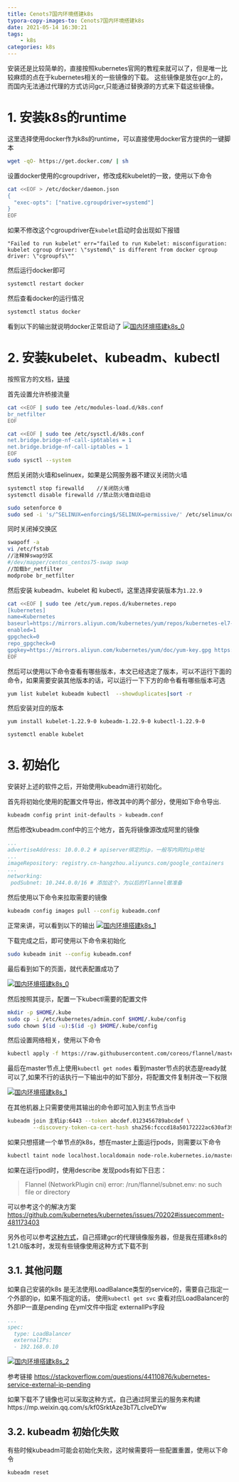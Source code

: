 ```yaml
---
title: Cenots7国内环境搭建k8s
typora-copy-images-to: Cenots7国内环境搭建k8s
date: 2021-05-14 16:30:21
tags:
    - k8s
categories: k8s
---
```


安装还是比较简单的，直接按照kubernetes官网的教程来就可以了，但是唯一比较麻烦的点在于kubernetes相关的一些镜像的下载。
这些镜像是放在gcr上的，而国内无法通过代理的方式访问gcr,只能通过替换源的方式来下载这些镜像。

# 1. 安装k8s的runtime

这里选择使用docker作为k8s的runtime，可以直接使用docker官方提供的一键脚本
```bash
wget -qO- https://get.docker.com/ | sh
```

设置docker使用的cgroupdriver，修改成和kubelet的一致，使用以下命令
```bash
cat <<EOF > /etc/docker/daemon.json
{
  "exec-opts": ["native.cgroupdriver=systemd"]
}
EOF
```

如果不修改这个cgroupdriver在`kubelet`启动时会出现如下报错
```
"Failed to run kubelet" err="failed to run Kubelet: misconfiguration: kubelet cgroup driver: \"systemd\" is different from docker cgroup driver: \"cgroupfs\""
```

然后运行docker即可
```bash
systemctl restart docker
```

然后查看docker的运行情况
```bash
systemctl status docker
```

看到以下的输出就说明docker正常启动了
[![国内环境搭建k8s_0](https://s1.ax1x.com/2022/04/22/L25HTx.png)](https://imgtu.com/i/L25HTx)

# 2. 安装kubelet、kubeadm、kubectl

按照官方的文档，[链接](https://kubernetes.io/zh/docs/setup/production-environment/tools/kubeadm/install-kubeadm/)

<!-- more -->
首先设置允许桥接流量

```bash
cat <<EOF | sudo tee /etc/modules-load.d/k8s.conf
br_netfilter
EOF

cat <<EOF | sudo tee /etc/sysctl.d/k8s.conf
net.bridge.bridge-nf-call-ip6tables = 1
net.bridge.bridge-nf-call-iptables = 1
EOF
sudo sysctl --system
```

然后关闭防火墙和selinuex，如果是公网服务器不建议关闭防火墙

```bash
systemctl stop firewalld    //关闭防火墙
systemctl disable firewalld //禁止防火墙自动启动

sudo setenforce 0
sudo sed -i 's/^SELINUX=enforcing$/SELINUX=permissive/' /etc/selinux/config
```

同时关闭掉交换区

```bash
swapoff -a
vi /etc/fstab
//注释掉swap分区
#/dev/mapper/centos_centos75-swap swap
//加载br_netfilter
modprobe br_netfilter
```

然后安装 kubeadm、kubelet 和 kubectl，这里选择安装版本为`1.22.9`

```bash
cat <<EOF | sudo tee /etc/yum.repos.d/kubernetes.repo
[kubernetes]
name=Kubernetes
baseurl=https://mirrors.aliyun.com/kubernetes/yum/repos/kubernetes-el7-x86_64/
enabled=1
gpgcheck=0
repo_gpgcheck=0
gpgkey=https://mirrors.aliyun.com/kubernetes/yum/doc/yum-key.gpg https://mirrors.aliyun.com/kubernetes/yum/doc/rpm-package-key.gpg
EOF
```

然后可以使用以下命令查看有哪些版本，本文已经选定了版本，可以不运行下面的命令，如果需要安装其他版本的话，可以运行一下下方的命令看有哪些版本可选
```bash
yum list kubelet kubeadm kubectl  --showduplicates|sort -r
```

然后安装对应的版本

```bash
yum install kubelet-1.22.9-0 kubeadm-1.22.9-0 kubectl-1.22.9-0

systemctl enable kubelet
```

# 3. 初始化

安装好上述的软件之后，开始使用kubeadm进行初始化。

首先将初始化使用的配置文件导出，修改其中的两个部分，使用如下命令导出.

```bash
kubeadm config print init-defaults > kubeadm.conf
```

然后修改kubeadm.conf中的三个地方，首先将镜像源改成阿里的镜像

```yaml
...
advertiseAddress: 10.0.0.2 # apiserver绑定的ip，一般写内网的ip地址
...
imageRepository: registry.cn-hangzhou.aliyuncs.com/google_containers 
...
networking:
 podSubnet: 10.244.0.0/16 # 添加这个，为以后的flannel做准备
```

然后使用以下命令来拉取需要的镜像

```bash
kubeadm config images pull --config kubeadm.conf
```

正常来讲，可以看到以下的输出
[![国内环境搭建k8s_1](https://s1.ax1x.com/2022/04/22/L25qk6.png)](https://imgtu.com/i/L25qk6)

下载完成之后，即可使用以下命令来初始化

```bash
sudo kubeadm init --config kubeadm.conf 
```

最后看到如下的页面，就代表配置成功了

[![国内环境搭建k8s_0](https://z3.ax1x.com/2021/05/16/gcR2sP.png)](https://imgtu.com/i/gcR2sP)

然后按照其提示，配置一下kubectl需要的配置文件
```bash
mkdir -p $HOME/.kube
sudo cp -i /etc/kubernetes/admin.conf $HOME/.kube/config
sudo chown $(id -u):$(id -g) $HOME/.kube/config
```

然后设置网络相关，使用以下命令

```bash
kubectl apply -f https://raw.githubusercontent.com/coreos/flannel/master/Documentation/kube-flannel.yml
```

最后在master节点上使用`kubectl get nodes` 看到master节点的状态是ready就可以了,如果不行的话执行一下输出中的如下部分，将配置文件复制并改一下权限

[![国内环境搭建k8s_1](https://z3.ax1x.com/2021/05/21/gH581J.png)](https://imgtu.com/i/gH581J)

在其他机器上只需要使用其输出的命令即可加入到主节点当中

```bash
kubeadm join 主机ip:6443 --token abcdef.0123456789abcdef \
        --discovery-token-ca-cert-hash sha256:fcccd18a50172222ac630af392f2b196da4690c70b2298e18657e30105933
```

如果只想搭建一个单节点的k8s，想在master上面运行pods，则需要以下命令

```bash
kubectl taint node localhost.localdomain node-role.kubernetes.io/master-
```

如果在运行pod时，使用describe 发现pods有如下日志：

> Flannel (NetworkPlugin cni) error: /run/flannel/subnet.env: no such file or directory

可以参考这个的解决方案  https://github.com/kubernetes/kubernetes/issues/70202#issuecomment-481173403

另外也可以参考[这种方式](https://segmentfault.com/a/1190000022369750)，自己搭建gcr的代理镜像服务器，但是我在搭建k8s的1.21.0版本时，发现有些镜像使用这种方式下载不到


## 3.1. 其他问题
如果自己安装的k8s 是无法使用LoadBalance类型的service的，需要自己指定一个外部的ip，如果不指定的话，
使用`kubectl get svc` 查看对应LoadBalancer的外部IP一直是pending
在yml文件中指定 externalIPs字段
```yaml
...
spec:
  type: LoadBalancer
  externalIPs:
  - 192.168.0.10
```

[![国内环境搭建k8s_2](https://z3.ax1x.com/2021/05/21/gHIgxJ.png)](https://imgtu.com/i/gHIgxJ)

参考链接 https://stackoverflow.com/questions/44110876/kubernetes-service-external-ip-pending

如果下载不了镜像也可以采取这种方式，自己通过阿里云的服务来构建https://mp.weixin.qq.com/s/kf0SrktAze3bT7LcIveDYw

## 3.2. kubeadm 初始化失败
有些时候kubeadm可能会初始化失败，这时候需要将一些配置重置，使用以下命令
```bash
kubeadm reset
```